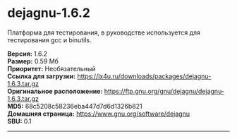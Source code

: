 # dejagnu-1.6.2
Платформа для тестирования, в руководстве используется для тестирования gcc и binutils.

**Версия:** 1.6.2<br />
**Размер:** 0.59 Мб<br />
**Приоритет:** Необязательный<br />
**Ссылка для загрузки:** https://lx4u.ru/downloads/packages/dejagnu-1.6.3.tar.gz<br />
**Оригинальное расположение:** https://ftp.gnu.org/gnu/dejagnu/dejagnu-1.6.3.tar.gz<br/>
**MD5:** 68c5208c58236eba447d7d6d1326b821<br />
**Домашняя страница:** https://www.gnu.org/software/dejagnu
<br />**SBU:** 0.1

***
